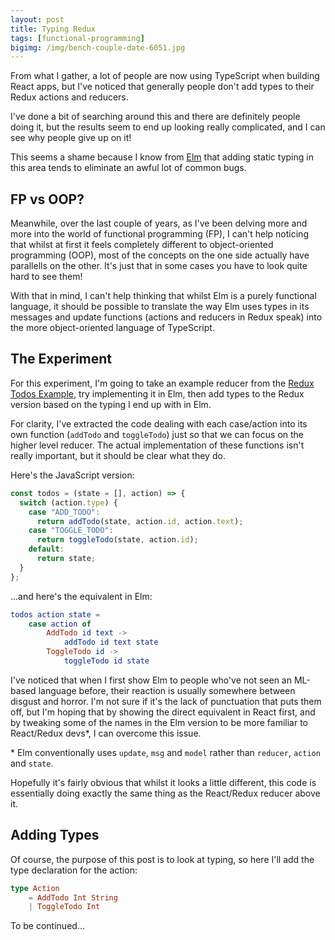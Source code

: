 ```yaml
---
layout: post
title: Typing Redux
tags: [functional-programming]
bigimg: /img/bench-couple-date-6051.jpg
---
```


From what I gather, a lot of people are now using TypeScript when building React apps, but I've noticed that generally people don't add types to their Redux actions and reducers.

I've done a bit of searching around this and there are definitely people doing it, but the results seem to end up looking really complicated, and I can see why people give up on it!

This seems a shame because I know from [Elm](https://elm-lang.org/) that adding static typing in this area tends to eliminate an awful lot of common bugs.

## FP vs OOP?

Meanwhile, over the last couple of years, as I've been delving more and more into the world of functional programming (FP), I can't help noticing that whilst at first it feels completely different to object-oriented programming (OOP), most of the concepts on the one side actually have parallells on the other. It's just that in some cases you have to look quite hard to see them!

With that in mind, I can't help thinking that whilst Elm is a purely functional language, it should be possible to translate the way Elm uses types in its messages and update functions (actions and reducers in Redux speak) into the more object-oriented language of TypeScript.

## The Experiment

For this experiment, I'm going to take an example reducer from the [Redux Todos Example](https://github.com/reduxjs/redux/tree/master/examples/todos), try implementing it in Elm, then add types to the Redux version based on the typing I end up with in Elm.

For clarity, I've extracted the code dealing with each case/action into its own function (`addTodo` and `toggleTodo`) just so that we can focus on the higher level reducer. The actual implementation of these functions isn't really important, but it should be clear what they do.

Here's the JavaScript version:

```javascript
const todos = (state = [], action) => {
  switch (action.type) {
    case "ADD_TODO":
      return addTodo(state, action.id, action.text);
    case "TOGGLE_TODO":
      return toggleTodo(state, action.id);
    default:
      return state;
  }
};
```

...and here's the equivalent in Elm:

```elm
todos action state =
    case action of
        AddTodo id text ->
            addTodo id text state
        ToggleTodo id ->
            toggleTodo id state
```

I've noticed that when I first show Elm to people who've not seen an ML-based language before, their reaction is usually somewhere between disgust and horror. I'm not sure if it's the lack of punctuation that puts them off, but I'm hoping that by showing the direct equivalent in React first, and by tweaking some of the names in the Elm version to be more familiar to React/Redux devs\*, I can overcome this issue.

\* Elm conventionally uses `update`, `msg` and `model` rather than `reducer`, `action` and `state`.

Hopefully it's fairly obvious that whilst it looks a little different, this code is essentially doing exactly the same thing as the React/Redux reducer above it.

## Adding Types

Of course, the purpose of this post is to look at typing, so here I'll add the type declaration for the action:

```elm
type Action
    = AddTodo Int String
    | ToggleTodo Int
```

To be continued...
